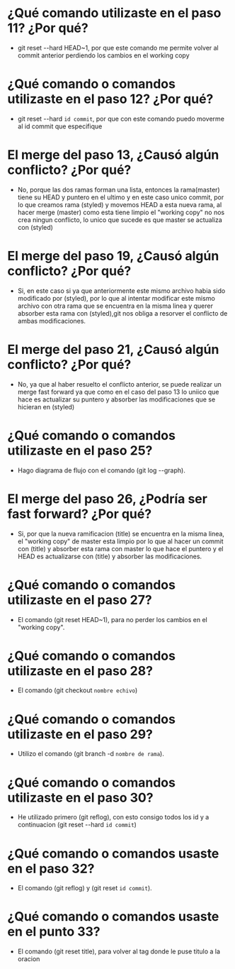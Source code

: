 # ¿Qué comando utilizaste en el paso 11? ¿Por qué?
  - git reset --hard HEAD~1, por que este comando me permite volver al commit anterior
    perdiendo los cambios en el working copy
# ¿Qué comando o comandos utilizaste en el paso 12? ¿Por qué?
  - git reset --hard `id commit`, por que con este comando puedo moverme al id commit que especifique
# El merge del paso 13, ¿Causó algún conflicto? ¿Por qué?
  - No, porque las dos ramas forman una lista, entonces la rama(master) tiene su HEAD y puntero en el
    ultimo y en este caso unico commit, por lo que creamos rama (styled) y movemos HEAD a esta 
    nueva rama, al hacer merge (master) como esta tiene limpio el "working copy" no nos crea 
    ningun conflicto, lo unico que sucede es que master se actualiza con (styled) 
# El merge del paso 19, ¿Causó algún conflicto? ¿Por qué?
  - Si, en este caso si ya que anteriormente este mismo archivo habia sido modificado por (styled),
    por lo que al intentar modificar este mismo archivo con otra rama que se encuentra en la misma
    linea y querer absorber esta rama con (styled),git nos obliga a resorver el conflicto de ambas
    modificaciones.
# El merge del paso 21, ¿Causó algún conflicto? ¿Por qué?
  - No, ya que al haber resuelto el conflicto anterior, se puede realizar un merge fast forward 
    ya que como en el caso del paso 13 lo uniico que hace es actualizar su puntero
    y absorber las modificaciones que se hicieran en (styled)
# ¿Qué comando o comandos utilizaste en el paso 25?
  - Hago diagrama de flujo con el comando (git log --graph).
# El merge del paso 26, ¿Podría ser fast forward? ¿Por qué?
  - Si, por que la nueva ramificacion (title) se encuentra en la misma linea, el "working copy" de
    master esta limpio por lo que al hacer un commit con (title) y absorber esta rama con master 
    lo que hace el puntero y el HEAD es actualizarse con (title) y absorber las modificaciones. 
# ¿Qué comando o comandos utilizaste en el paso 27?
  - El comando (git reset HEAD~1), para no perder los cambios en el "working copy".
# ¿Qué comando o comandos utilizaste en el paso 28?
  - El comando (git checkout `nombre echivo`)
# ¿Qué comando o comandos utilizaste en el paso 29?
  - Utilizo el comando  (git branch -d `nombre de rama`).
# ¿Qué comando o comandos utilizaste en el paso 30?
  - He utilizado primero (git reflog), con esto consigo todos los id y a continuacion
   (git reset --hard `id commit`)
# ¿Qué comando o comandos usaste en el paso 32?
  - El comando (git reflog) y (git reset `id commit`).
# ¿Qué comando o comandos usaste en el punto 33?
  - El comando (git reset title), para volver al tag donde le puse titulo a la oracion